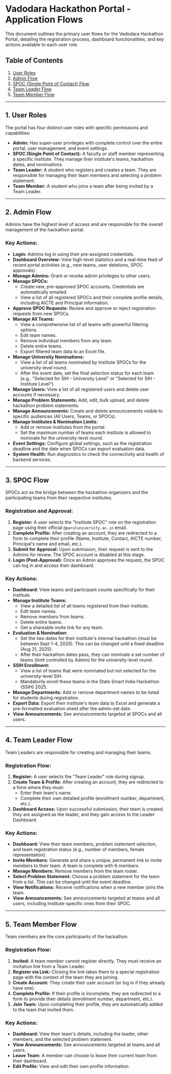 # Vadodara Hackathon Portal - Application Flows

This document outlines the primary user flows for the Vadodara Hackathon Portal, detailing the registration process, dashboard functionalities, and key actions available to each user role.

## Table of Contents
1.  [User Roles](#user-roles)
2.  [Admin Flow](#admin-flow)
3.  [SPOC (Single Point of Contact) Flow](#spoc-flow)
4.  [Team Leader Flow](#team-leader-flow)
5.  [Team Member Flow](#team-member-flow)

---

## 1. User Roles

The portal has four distinct user roles with specific permissions and capabilities:

*   **Admin:** Has super-user privileges with complete control over the entire portal, user management, and event settings.
*   **SPOC (Single Point of Contact):** A faculty or staff member representing a specific institute. They manage their institute's teams, hackathon dates, and nominations.
*   **Team Leader:** A student who registers and creates a team. They are responsible for managing their team members and selecting a problem statement.
*   **Team Member:** A student who joins a team after being invited by a Team Leader.

---

## 2. Admin Flow

Admins have the highest level of access and are responsible for the overall management of the hackathon portal.

### Key Actions:
*   **Login:** Admins log in using their pre-assigned credentials.
*   **Dashboard Overview:** View high-level statistics and a real-time feed of recent portal activities (e.g., new teams, user deletions, SPOC approvals).
*   **Manage Admins:** Grant or revoke admin privileges to other users.
*   **Manage SPOCs:**
    *   Create new, pre-approved SPOC accounts. Credentials are automatically emailed.
    *   View a list of all registered SPOCs and their complete profile details, including AICTE and Principal information.
*   **Approve SPOC Requests:** Review and approve or reject registration requests from new SPOCs.
*   **Manage All Teams:**
    *   View a comprehensive list of all teams with powerful filtering options.
    *   Edit team names.
    *   Remove individual members from any team.
    *   Delete entire teams.
    *   Export filtered team data to an Excel file.
*   **Manage University Nominations:**
    *   View a list of all teams nominated by Institute SPOCs for the university-level round.
    *   After the event date, set the final selection status for each team (e.g., "Selected for SIH - University Level" or "Selected for SIH - Institute Level").
*   **Manage Users:** View a list of all registered users and delete user accounts if necessary.
*   **Manage Problem Statements:** Add, edit, bulk upload, and delete hackathon problem statements.
*   **Manage Announcements:** Create and delete announcements visible to specific audiences (All Users, Teams, or SPOCs).
*   **Manage Institutes & Nomination Limits:**
    *   Add or remove institutes from the portal.
    *   Set the maximum number of teams each institute is allowed to nominate for the university-level round.
*   **Event Settings:** Configure global settings, such as the registration deadline and the date when SPOCs can export evaluation data.
*   **System Health:** Run diagnostics to check the connectivity and health of backend services.

---

## 3. SPOC Flow

SPOCs act as the bridge between the hackathon organizers and the participating teams from their respective institutes.

### Registration and Approval:
1.  **Register:** A user selects the "Institute SPOC" role on the registration page using their official `@paruluniversity.ac.in` email.
2.  **Complete Profile:** After creating an account, they are redirected to a form to complete their profile (Name, Institute, Contact, AICTE number, Principal's name and email, etc.).
3.  **Submit for Approval:** Upon submission, their request is sent to the Admins for review. The SPOC account is disabled at this stage.
4.  **Login (Post-Approval):** Once an Admin approves the request, the SPOC can log in and access their dashboard.

### Key Actions:
*   **Dashboard:** View teams and participant counts specifically for their institute.
*   **Manage Institute Teams:**
    *   View a detailed list of all teams registered from their institute.
    *   Edit team names.
    *   Remove members from teams.
    *   Delete entire teams.
    *   Get a shareable invite link for any team.
*   **Evaluation & Nomination:**
    *   Set the two dates for their institute's internal hackathon (must be between Sept 1-4, 2025). This can be changed until a fixed deadline (Aug 31, 2025).
    *   After their hackathon dates pass, they can nominate a set number of teams (limit controlled by Admin) for the university-level round.
*   **SSIH Enrollment:**
    *   View a list of teams that were nominated but not selected for the university-level SIH.
    *   Mandatorily enroll these teams in the State Smart India Hackathon (SSIH) 2025.
*   **Manage Departments:** Add or remove department names to be listed for students during registration.
*   **Export Data:** Export their institute's team data to Excel and generate a pre-formatted evaluation sheet after the admin-set date.
*   **View Announcements:** See announcements targeted at SPOCs and all users.

---

## 4. Team Leader Flow

Team Leaders are responsible for creating and managing their teams.

### Registration Flow:
1.  **Register:** A user selects the "Team Leader" role during signup.
2.  **Create Team & Profile:** After creating an account, they are redirected to a form where they must:
    *   Enter their team's name.
    *   Complete their own detailed profile (enrollment number, department, etc.).
3.  **Dashboard Access:** Upon successful submission, their team is created, they are assigned as the leader, and they gain access to the Leader Dashboard.

### Key Actions:
*   **Dashboard:** View their team members, problem statement selection, and team registration status (e.g., number of members, female representation).
*   **Invite Members:** Generate and share a unique, permanent link to invite members to their team. A team is complete with 6 members.
*   **Manage Members:** Remove members from the team roster.
*   **Select Problem Statement:** Choose a problem statement for the team from a list. This can be changed until the event deadline.
*   **View Notifications:** Receive notifications when a new member joins the team.
*   **View Announcements:** See announcements targeted at teams and all users, including institute-specific ones from their SPOC.

---

## 5. Team Member Flow

Team members are the core participants of the hackathon.

### Registration Flow:
1.  **Invited:** A team member cannot register directly. They must receive an invitation link from a Team Leader.
2.  **Register via Link:** Clicking the link takes them to a special registration page with the context of the team they are joining.
3.  **Create Account:** They create their user account (or log in if they already have one).
4.  **Complete Profile:** If their profile is incomplete, they are redirected to a form to provide their details (enrollment number, department, etc.).
5.  **Join Team:** Upon completing their profile, they are automatically added to the team that invited them.

### Key Actions:
*   **Dashboard:** View their team's details, including the leader, other members, and the selected problem statement.
*   **View Announcements:** See announcements targeted at teams and all users.
*   **Leave Team:** A member can choose to leave their current team from their dashboard.
*   **Edit Profile:** View and edit their own profile information.
